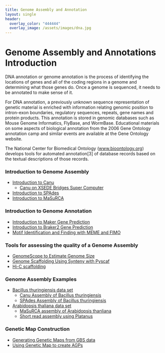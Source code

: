 ```yaml
---
title: Genome Assembly and Annotation
layout: single
header:
  overlay_color: "444444"
  overlay_image: /assets/images/dna.jpg
---
```


# Genome Assembly and Annotations Introduction

DNA annotation or genome annotation is the process of identifying the locations of genes and all of the coding regions in a genome and determining what those genes do. Once a genome is sequenced, it needs to be annotated to make sense of it.

For DNA annotation, a previously unknown sequence representation of genetic material is enriched with information relating genomic position to intron-exon boundaries, regulatory sequences, repeats, gene names and protein products. This annotation is stored in genomic databases such as Mouse Genome Informatics, FlyBase, and WormBase. Educational materials on some aspects of biological annotation from the 2006 Gene Ontology annotation camp and similar events are available at the Gene Ontology website.

The National Center for Biomedical Ontology (www.bioontology.org) develops tools for automated annotation[3] of database records based on the textual descriptions of those records.

### Introduction to Genome Assembly

  * [Introduction to Canu](../GenomeAssembly/Assemblers/canu.md)
    * [Canu on XSEDE Bridges Super Computer](../GenomeAssembly/LongRead/Canu_bridges.md)
  * [Introduction to SPAdes](../GenomeAssembly/Assemblers/spades.md)
  * [Introduction to MaSuRCA](../GenomeAssembly/Assemblers/MaSuRCA.md)

### Introduction to Genome Annotation
  * [Introduction to Maker Gene Prediction](Intro_To_Maker.md)
  * [Introduction to Braker2 Gene Prediction](Intro_to_Braker2.md)
  * [Motif Identification and Finding with MEME and FIMO](MEME_Motif_Finding_In_Genomes.md)  

### Tools for assessing the quality of a Genome Assembly

  * [GenomeScope to Estimate Genome Size](../GenomeAssembly/genomescope.md)
  * [Genome Scaffolding Using Synteny with Pyscaf](../GenomeAssembly/Pyscaf_Synteny_Scaffolding.md)
  * [Hi-C scaffolding](../GenomeAssembly/Hybrid/Scaffolding_with_HiC_Juicer.md)

### Genome Assembly Examples

* [Bacillus thuringiensis data set](../GenomeAssembly/BT/BT_background.md)
  * [Canu Assembly of Bacillus thuringiensis](../GenomeAssembly/BT/BT_Canu.md)
  * [SPAdes Assembly of Bacillus thuringiensis](../GenomeAssembly/BT/BT_spades.md)
* [Arabidopsis thaliana data set](../GenomeAssembly/Arabidopsis/Arabidopsis_background.md)
  * [MaSuRCA assembly of Arabidopsis thanliana](../GenomeAssembly/Arabidopsis/AT_MaSuRCA.md )
  * [Short read assembly using Platanus](../GenomeAssembly/Arabidopsis/AT_platanus-genome-assembly.md)

### Genetic Map Construction

  * [Generating Genetic Maps from GBS data](../GenomeAssembly/GeneticMaps/creating-genetic-maps.md)
  * [Using Genetic Map to create AGPs](../GenomeAssembly/GeneticMaps/scaffolding-using-genetic-maps.md)
